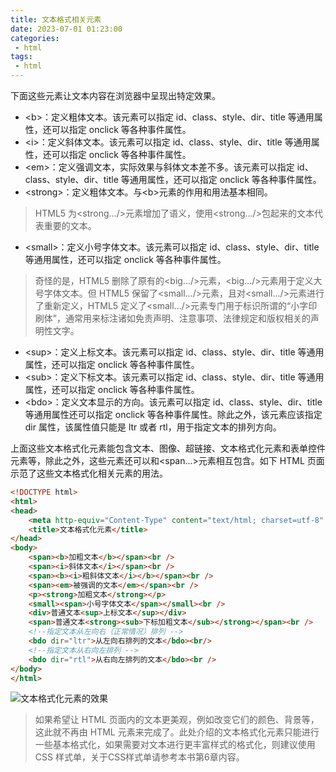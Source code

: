 ```yaml
---
title: 文本格式相关元素
date: 2023-07-01 01:23:00
categories:
 - html
tags:
 - html
---
```


下面这些元素让文本内容在浏览器中呈现出特定效果。

* \<b\>：定义粗体文本。该元素可以指定 id、class、style、dir、title 等通用属性，还可以指定 onclick 等各种事件属性。
* \<i\>：定义斜体文本。该元素可以指定 id、class、style、dir、title 等通用属性，还可以指定 onclick 等各种事件属性。
* \<em\>：定义强调文本，实际效果与斜体文本差不多。该元素可以指定 id、class、style、dir、title 等通用属性，还可以指定 onclick 等各种事件属性。
* \<strong\>：定义粗体文本。与\<b\>元素的作用和用法基本相同。

> HTML5 为\<strong...\/\>元素增加了语义，使用\<strong...\/\>包起来的文本代表重要的文本。
* \<small\>：定义小号字体文本。该元素可以指定 id、class、style、dir、title 等通用属性，还可以指定 onclick 等各种事件属性。

> 奇怪的是，HTML5 删除了原有的\<big...\/\>元素，\<big...\/\>元素用于定义大号字体文本。但 HTML5 保留了\<small...\/\>元素，且对\<small...\/\>元素进行了重新定义，HTML5 定义了\<small...\/\>元素专门用于标识所谓的“小字印刷体”，通常用来标注诸如免责声明、注意事项、法律规定和版权相关的声明性文字。

* \<sup\>：定义上标文本。该元素可以指定 id、class、style、dir、title 等通用属性，还可以指定 onclick 等各种事件属性。
* \<sub\>：定义下标文本。该元素可以指定 id、class、style、dir、title 等通用属性，还可以指定 onclick 等各种事件属性。
* \<bdo\>：定义文本显示的方向。该元素可以指定 id、class、style、dir、title 等通用属性还可以指定 onclick 等各种事件属性。除此之外，该元素应该指定 dir 属性，该属性值只能是 ltr 或者 rtl，用于指定文本的排列方向。

上面这些文本格式化元素能包含文本、图像、超链接、文本格式化元素和表单控件元素等，除此之外，这些元素还可以和\<span...\>元素相互包含。如下 HTML 页面示范了这些文本格式化相关元素的用法。

```html
<!DOCTYPE html>
<html>
<head>
    <meta http-equiv="Content-Type" content="text/html; charset=utf-8" />
    <title>文本格式化元素</title>
</head>
<body>
    <span><b>加粗文本</b></span><br />
    <span><i>斜体文本</i></span><br />
    <span><b><i>粗斜体文本</i></b></span><br />
    <span><em>被强调的文本</em></span><br />
    <p><strong>加粗文本</strong></p>
    <small><span>小号字体文本</span></small><br />
    <div>普通文本<sup>上标文本</sup></div>
    <span>普通文本<strong><sub>下标加粗文本</sub></strong></span><br />
    <!--指定文本从左向右（正常情况）排列 -->
    <bdo dir="ltr">从左向右排列的文本</bdo><br/>
    <!--指定文本从右向左排列 -->
    <bdo dir="rtl">从右向左排列的文本</bdo><br />
</body>
</html>
```

![文本格式化元素的效果](/文本格式化元素的效果.png '文本格式化元素的效果')

> 如果希望让 HTML 页面内的文本更美观，例如改变它们的颜色、背景等，这此就不再由 HTML 元素来完成了。此处介绍的文本格式化元素只能进行一些基本格式化，如果需要对文本进行更丰富样式的格式化，则建议使用 CSS 样式单，关于CSS样式单请参考本书第6章内容。